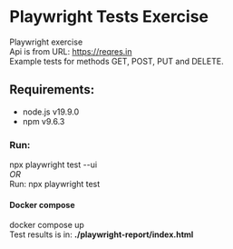 # Playwright Tests Exercise
Playwright exercise \
Api is from URL: https://reqres.in \
Example tests for methods GET, POST, PUT and DELETE.
## Requirements: ##
- node.js v19.9.0
- npm v9.6.3

### Run: ###
npx playwright test --ui \
*OR*\
Run: npx playwright test

#### Docker compose ####
docker compose up\
Test results is in: **./playwright-report/index.html**
